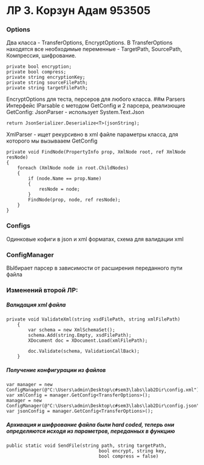 # ЛР 3. Корзун Адам 953505

### Options  
Два класса - TransferOptions, EncryptOptions. В TransferOptions находятся все необходимые переменные - TargetPath, SourcePath, Компрессия, шифрование.
```
private bool encryption;
private bool compress;
private string encryptionKey;
private string sourceFilePath;
private string targetFilePath;
```
EncryptOptions для теста, персеров для любого класса.
##м Parsers
Интерфейс IParsable c методом GetConfig и 2 парсера, реализющие GetConfig:
JsonParser - использует System.Text.Json
```
return JsonSerializer.Deserialize<T>(jsonString);
```
XmlParser - ищет рекурсивно в xml файле параметры класса, для которого мы вызывааем GetConfig
```
private void FindNode(PropertyInfo prop, XmlNode root, ref XmlNode resNode)
{
    foreach (XmlNode node in root.ChildNodes)
    {
        if (node.Name == prop.Name)
        {
            resNode = node;
        }
        FindNode(prop, node, ref resNode);
    }
}
```
### Configs
Одинковые кофиги в json и xml форматах, схема для валидации xml
### ConfigManager
ВЫбирает парсер в зависимости от расширения переданного пути файла
### Изменений второй ЛР:
##### Валидация xml файла
```
private void ValidateXml(string xsdFilePath, string xmlFilePath)
    {
        var schema = new XmlSchemaSet();
        schema.Add(string.Empty, xsdFilePath);
        XDocument doc = XDocument.Load(xmlFilePath);

        doc.Validate(schema, ValidationCallBack);
    }
```
##### Получение конфигурации из файлов
```
var manager = new ConfigManager(@"C:\Users\admin\Desktop\c#sem3\labs\lab2Dir\config.xml");
var xmlConfig = manager.GetConfig<TransferOptions>();
manager = new ConfigManager(@"C:\Users\admin\Desktop\c#sem3\labs\lab2Dir\config.json");
var jsonConfig = manager.GetConfig<TransferOptions>();
```
##### Архивация и шифрование файла были hard coded, теперь они определяются исходя из параметров, переданных в функцию 
```
public static void SendFile(string path, string targetPath,
                                  bool encrypt, string key,
                                  bool compress = false)
```
